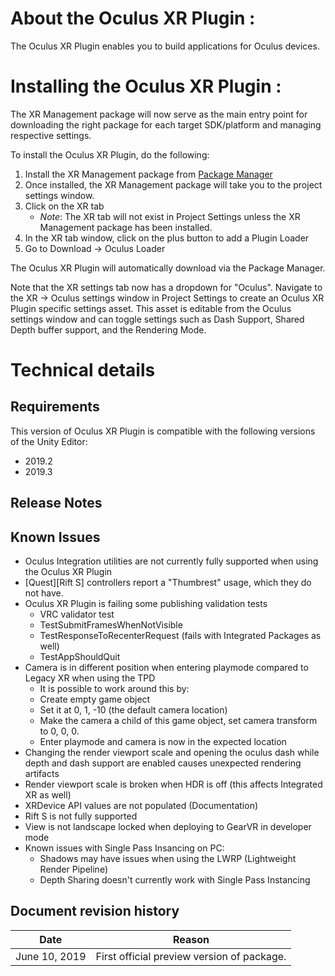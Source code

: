# About the Oculus XR Plugin :

The Oculus XR Plugin enables you to build applications for Oculus devices. 

# Installing the Oculus XR Plugin :
The XR Management package will now serve as the main entry point for downloading the right package for each target SDK/platform and managing respective settings. 

To install the Oculus XR Plugin, do the following:
1. Install the XR Management package from [Package Manager](https://docs.unity3d.com/Packages/com.unity.package-manager-ui@latest/index.html)
2. Once installed, the XR Management package will take you to the project settings window.
3. Click on the XR tab
	- *Note*: The XR tab will not exist in Project Settings unless the XR Management package has been installed.
4. In the XR tab window, click on the plus button to add a Plugin Loader
5. Go to Download -> Oculus Loader

The Oculus XR Plugin will automatically download via the Package Manager. 

Note that the XR settings tab now has a dropdown for "Oculus". Navigate to the XR -> Oculus settings window in Project Settings to create an Oculus XR Plugin specific settings asset. This asset is editable from the Oculus settings window and can toggle settings such as Dash Support, Shared Depth buffer support, and the Rendering Mode.

# Technical details
## Requirements
This version of Oculus XR Plugin is compatible with the following versions of the Unity Editor:
 - 2019.2
 - 2019.3

## Release Notes

## Known Issues
* Oculus Integration utilities are not currently fully supported when using the Oculus XR Plugin
* [Quest][Rift S] controllers report a "Thumbrest" usage, which they do not have.
* Oculus XR Plugin is failing some publishing validation tests
	* VRC validator test
	* TestSubmitFramesWhenNotVisible
	* TestResponseToRecenterRequest (fails with Integrated Packages as well)
	* TestAppShouldQuit
* Camera is in different position when entering playmode compared to Legacy XR when using the TPD
	* It is possible to work around this by:
 	* Create empty game object
	* Set it at 0, 1, -10 (the default camera location)
	* Make the camera a child of this game object, set camera transform to 0, 0, 0.
	* Enter playmode and camera is now in the expected location
* Changing the render viewport scale and opening the oculus dash while depth and dash support are enabled causes unexpected rendering artifacts
* Render viewport scale is broken when HDR is off (this affects Integrated XR as well)
* XRDevice API values are not populated (Documentation)
* Rift S is not fully supported
* View is not landscape locked when deploying to GearVR in developer mode
* Known issues with Single Pass Insancing on PC:
    * Shadows may have issues when using the LWRP (Lightweight Render Pipeline)
    * Depth Sharing doesn't currently work with Single Pass Instancing

## Document revision history
|Date|Reason|
|---|---|
|June 10, 2019|First official preview version of package.|
